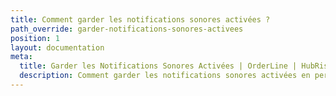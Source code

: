 ```yaml
---
title: Comment garder les notifications sonores activées ?
path_override: garder-notifications-sonores-activees
position: 1
layout: documentation
meta:
  title: Garder les Notifications Sonores Activées | OrderLine | HubRise
  description: Comment garder les notifications sonores activées en permanence pour OrderLine sur votre navigateur de bureau ou mobile.
---
```


